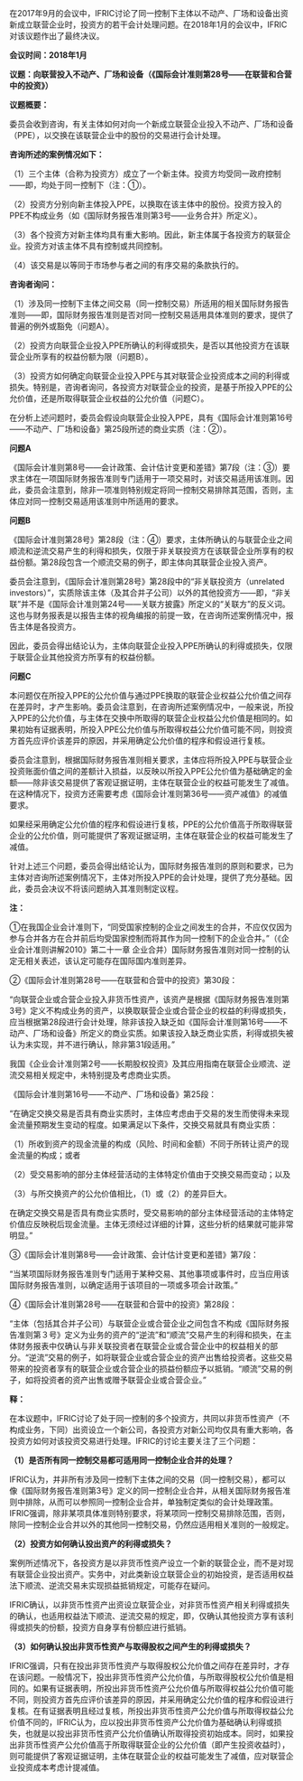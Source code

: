 在2017年9月的会议中，IFRIC讨论了同一控制下主体以不动产、厂场和设备出资新成立联营企业时，投资方的若干会计处理问题。在2018年1月的会议中，IFRIC对该议题作出了最终决议。

  **会议时间：2018年1月**

**议题：向联营投入不动产、厂场和设备（《国际会计准则第28号——在联营和合营中的投资》）**

**议题概要：**

委员会收到咨询，有关主体如何对向一个新成立联营企业投入不动产、厂场和设备（PPE），以交换在该联营企业中的股份的交易进行会计处理。

  **咨询所述的案例情况如下：**

（1）三个主体（合称为投资方）成立了一个新主体。投资方均受同一政府控制——即，均处于同一控制下（注：①）。

  （2）投资方分别向新主体投入PPE，以换取在该主体中的股份。投资方投入的PPE不构成业务（如《国际财务报告准则第3号——业务合并》所定义）。

  （3）各个投资方对新主体均具有重大影响。因此，新主体属于各投资方的联营企业。投资方对该主体不具有控制或共同控制。

  （4）该交易是以等同于市场参与者之间的有序交易的条款执行的。

  **咨询者询问：**

（1）涉及同一控制下主体之间交易（同一控制交易）所适用的相关国际财务报告准则——即，国际财务报告准则是否对同一控制交易适用具体准则的要求，提供了普遍的例外或豁免（问题A）。

  （2）投资方向联营企业投入PPE所确认的利得或损失，是否以其他投资方在该联营企业所享有的权益份额为限（问题B）。

  （3）投资方如何确定向联营企业投入PPE与其对联营企业投资成本之间的利得或损失。特别是，咨询者询问，各投资方对联营企业的投资，是基于所投入PPE的公允价值，还是所取得联营企业权益的公允价值（问题C）。

  在分析上述问题时，委员会假设向联营企业投入PPE，具有《国际会计准则第16号——不动产、厂场和设备》第25段所述的商业实质（注：②）。

  **问题A**

《国际会计准则第8号——会计政策、会计估计变更和差错》第7段（注：③）要求主体在一项国际财务报告准则专门适用于一项交易时，对该交易适用该准则。因此，委员会注意到，除非一项准则特别规定将同一控制交易排除其范围，否则，主体应对同一控制交易适用该准则中所适用的要求。

**问题B**

《国际会计准则第28号》第28段（注：④）要求，主体所确认的与联营企业之间顺流和逆流交易产生的利得和损失，仅限于非关联投资方在该联营企业所享有的权益份额。第28段包含一个顺流交易的例子，即主体向其联营企业投入资产。
  
委员会注意到，《国际会计准则第28号》第28段中的“非关联投资方（unrelated investors）”，实质除该主体（及其合并子公司）以外的其他投资方——即，“非关联”并不是《国际会计准则第24号——关联方披露》所定义的“关联方”的反义词。这也与财务报表是以报告主体的视角编报的前提一致，在咨询所述案例情况中，报告主体是各投资方。
 
因此，委员会得出结论认为，主体向联营企业投入PPE所确认的利得或损失，仅限于联营企业其他投资方所享有的权益份额。

  **问题C**

本问题仅在所投入PPE的公允价值与通过PPE换取的联营企业权益公允价值之间存在差异时，才产生影响。委员会注意到，在咨询所述案例情况中，一般来说，所投入PPE的公允价值，与主体在交换中所取得的联营企业权益公允价值是相同的。如果初始有证据表明，所投入PPE公允价值与所取得权益公允价值可能不同，则投资方首先应评价该差异的原因，并采用确定公允价值的程序和假设进行复核。

  委员会注意到，根据国际财务报告准则相关要求，主体应将所投入PPE与联营企业投资账面价值之间的差额计入损益，以反映以所投入PPE公允价值为基础确定的金额——除非该交易提供了客观证据证明，主体在联营企业的权益可能发生了减值。在这种情况下，投资方还需要考虑《国际会计准则第36号——资产减值》的减值要求。

  如果经采用确定公允价值的程序和假设进行复核，PPE的公允价值高于所取得联营企业的公允价值，则可能提供了客观证据证明，主体在联营企业的权益可能发生了减值。

  针对上述三个问题，委员会得出结论认为，国际财务报告准则的原则和要求，已为主体对咨询所述案例情况下，主体对所投入PPE的会计处理，提供了充分基础。因此，委员会决议不将该问题纳入其准则制定议程。

**注：**

①在我国企业会计准则下，“同受国家控制的企业之间发生的合并，不应仅仅因为参与合并各方在合并前后均受国家控制而将其作为同一控制下的企业合并。”（《企业会计准则讲解2010》第二十一章 企业合并）国际财务报告准则对同一控制的认定无相关表述，该认定可能存在国际国内准则差异。

  ②《国际会计准则第28号——在联营和合营中的投资》第30段：

“向联营企业或合营企业投入非货币性资产，该资产是根据《国际财务报告准则第3号》定义不构成业务的资产，以换取联营企业或合营企业的权益的利得或损失，应当根据第28段进行会计处理，除非该投入缺乏如《国际会计准则第16号——不动产、厂场和设备》所定义的商业实质。如果该投入缺乏商业实质，利得或损失被认为未实现，并不进行确认，除非第31段适用。”

  我国《企业会计准则第2号——长期股权投资》及其应用指南在联营企业顺流、逆流交易相关规定中，未特别提及考虑商业实质。
  
《国际会计准则第16号——不动产、厂场和设备》第25段：

“在确定交换交易是否具有商业实质时，主体应考虑由于交易的发生而使得未来现金流量预期发生变动的程度。如果满足以下条件，交换交易就具有商业实质：

  （1）所收到资产的现金流量的构成（风险、时间和金额）不同于所转让资产的现金流量的构成；或者

（2）受交易影响的部分主体经营活动的主体特定价值由于交换交易而变动；以及

（3）与所交换资产的公允价值相比，（1）或（2）的差异巨大。

  在确定交换交易是否具有商业实质时，受交易影响的部分主体经营活动的主体特定价值应反映税后现金流量。主体无须经过详细的计算，这些分析的结果就可能非常明显。”

  ③《国际会计准则第8号——会计政策、会计估计变更和差错》第7段：

“当某项国际财务报告准则专门适用于某种交易、其他事项或事件时，应当应用该国际财务报告准则，以确定适用于该项目的一项或多项会计政策。”

  ④《国际会计准则第28号——在联营和合营中的投资》第28段：

“主体（包括其合并子公司）与联营企业或合营企业之间包含不构成《国际财务报告准则第３号》定义为业务的资产的“逆流”和“顺流”交易产生的利得和损失，在主体财务报表中仅确认与非关联投资者在联营企业或合营企业中的权益相关的部分。“逆流”交易的例子，如将联营企业或合营企业的资产出售给投资者。这些交易带来的投资者享有的联营企业或合营企业的损益份额应予以抵销。“顺流”交易的例子，如将投资者的资产出售或赠予联营企业或合营企业。”

  **释：**

在本议题中，IFRIC讨论了处于同一控制的多个投资方，共同以非货币性资产（不构成业务，下同）出资设立一个新公司，各投资方对新公司均仅具有重大影响，各投资方如何对该投资交易进行处理。IFRIC的讨论主要关注了三个问题：

  **（1）是否所有同一控制交易都可适用同一控制企业合并的处理？**

IFRIC认为，并非所有涉及同一控制下主体之间的交易（同一控制交易），都可以像《国际财务报告准则第3号》定义的同一控制企业合并，从相关国际财务报告准则中排除，从而可以参照同一控制企业合并，单独制定类似的会计处理政策。IFRIC强调，除非某项具体准则特别要求，将某项同一控制交易排除范围，否则，除同一控制企业合并以外的其他同一控制交易，仍然应适用相关准则的一般规定。

  **（2）投资方如何确认投出资产的利得或损失？**

案例所述情况下，各投资方是以非货币性资产设立一个新的联营企业，而不是对现有联营企业投出资产。实务中，对此类新设立联营企业的初始投资，是否适用权益法下顺流、逆流交易未实现损益抵销规定，可能存在疑问。

IFRIC确认，以非货币性资产出资设立联营企业，对非货币性资产相关利得或损失的确认，也适用权益法下顺流、逆流交易的规定，即，仅确认其他投资方享有该利得或损失的份额，投资方自身享有份额应进行抵销。

  **（3）如何确认投出非货币性资产与取得股权之间产生的利得或损失？**

IFRIC强调，只有在投出非货币性资产与取得股权公允价值之间存在差异时，才存在该问题。一般情况下，投出非货币性资产公允价值，与所取得股权公允价值是相同的。如果有证据表明，所投出非货币性资产公允价值与所取得权益公允价值可能不同，则投资方首先应评价该差异的原因，并采用确定公允价值的程序和假设进行复核。在有证据表明且经过复核，所投出非货币性资产公允价值与所取得权益公允价值不同的，IFRIC认为，应以投出非货币性资产公允价值为基础确认利得或损失，也就是以投出非货币性资产公允价值确认所取得投资初始成本。同时，如果投出非货币性资产公允价值高于所取得联营企业的公允价值（即产生投资收益时），则可能提供了客观证据证明，主体在联营企业的权益可能发生了减值，应对联营企业投资成本考虑计提减值。